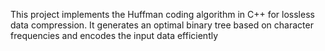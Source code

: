 This project implements the Huffman coding algorithm in C++ for lossless data compression. It generates an optimal binary tree based on character frequencies and encodes the input data efficiently
